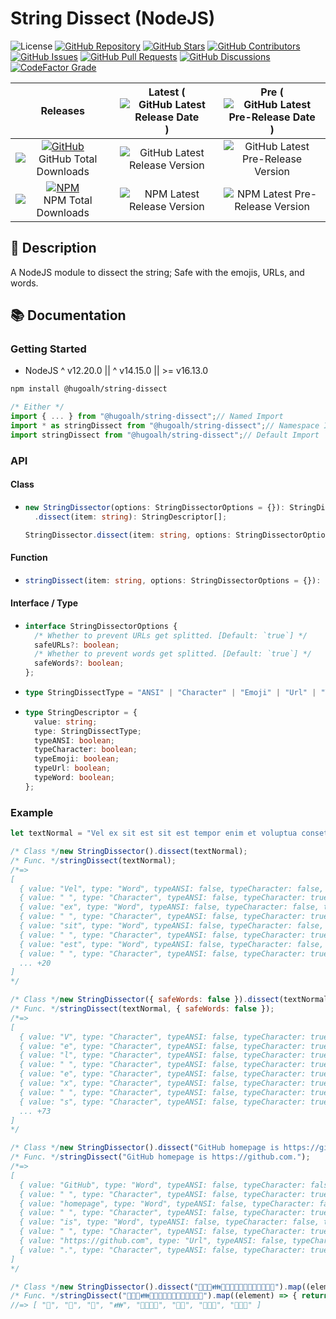 # String Dissect (NodeJS)

![License](https://img.shields.io/static/v1?label=License&message=MIT&style=flat-square "License")
[![GitHub Repository](https://img.shields.io/badge/Repository-181717?logo=github&logoColor=ffffff&style=flat-square "GitHub Repository")](https://github.com/hugoalh-studio/string-dissect-nodejs)
[![GitHub Stars](https://img.shields.io/github/stars/hugoalh-studio/string-dissect-nodejs?label=Stars&logo=github&logoColor=ffffff&style=flat-square "GitHub Stars")](https://github.com/hugoalh-studio/string-dissect-nodejs/stargazers)
[![GitHub Contributors](https://img.shields.io/github/contributors/hugoalh-studio/string-dissect-nodejs?label=Contributors&logo=github&logoColor=ffffff&style=flat-square "GitHub Contributors")](https://github.com/hugoalh-studio/string-dissect-nodejs/graphs/contributors)
[![GitHub Issues](https://img.shields.io/github/issues-raw/hugoalh-studio/string-dissect-nodejs?label=Issues&logo=github&logoColor=ffffff&style=flat-square "GitHub Issues")](https://github.com/hugoalh-studio/string-dissect-nodejs/issues)
[![GitHub Pull Requests](https://img.shields.io/github/issues-pr-raw/hugoalh-studio/string-dissect-nodejs?label=Pull%20Requests&logo=github&logoColor=ffffff&style=flat-square "GitHub Pull Requests")](https://github.com/hugoalh-studio/string-dissect-nodejs/pulls)
[![GitHub Discussions](https://img.shields.io/github/discussions/hugoalh-studio/string-dissect-nodejs?label=Discussions&logo=github&logoColor=ffffff&style=flat-square "GitHub Discussions")](https://github.com/hugoalh-studio/string-dissect-nodejs/discussions)
[![CodeFactor Grade](https://img.shields.io/codefactor/grade/github/hugoalh-studio/string-dissect-nodejs?label=Grade&logo=codefactor&logoColor=ffffff&style=flat-square "CodeFactor Grade")](https://www.codefactor.io/repository/github/hugoalh-studio/string-dissect-nodejs)

| **Releases** | **Latest** (![GitHub Latest Release Date](https://img.shields.io/github/release-date/hugoalh-studio/string-dissect-nodejs?label=&style=flat-square "GitHub Latest Release Date")) | **Pre** (![GitHub Latest Pre-Release Date](https://img.shields.io/github/release-date-pre/hugoalh-studio/string-dissect-nodejs?label=&style=flat-square "GitHub Latest Pre-Release Date")) |
|:-:|:-:|:-:|
| [![GitHub](https://img.shields.io/badge/GitHub-181717?logo=github&logoColor=ffffff&style=flat-square "GitHub")](https://github.com/hugoalh-studio/string-dissect-nodejs/releases) ![GitHub Total Downloads](https://img.shields.io/github/downloads/hugoalh-studio/string-dissect-nodejs/total?label=&style=flat-square "GitHub Total Downloads") | ![GitHub Latest Release Version](https://img.shields.io/github/release/hugoalh-studio/string-dissect-nodejs?sort=semver&label=&style=flat-square "GitHub Latest Release Version") | ![GitHub Latest Pre-Release Version](https://img.shields.io/github/release/hugoalh-studio/string-dissect-nodejs?include_prereleases&sort=semver&label=&style=flat-square "GitHub Latest Pre-Release Version") |
| [![NPM](https://img.shields.io/badge/NPM-CB3837?logo=npm&logoColor=ffffff&style=flat-square "NPM")](https://www.npmjs.com/package/@hugoalh/string-dissect) ![NPM Total Downloads](https://img.shields.io/npm/dt/@hugoalh/string-dissect?label=&style=flat-square "NPM Total Downloads") | ![NPM Latest Release Version](https://img.shields.io/npm/v/@hugoalh/string-dissect/latest?label=&style=flat-square "NPM Latest Release Version") | ![NPM Latest Pre-Release Version](https://img.shields.io/npm/v/@hugoalh/string-dissect/pre?label=&style=flat-square "NPM Latest Pre-Release Version") |

## 📝 Description

A NodeJS module to dissect the string; Safe with the emojis, URLs, and words.

## 📚 Documentation

### Getting Started

- NodeJS ^ v12.20.0 || ^ v14.15.0 || >= v16.13.0

```sh
npm install @hugoalh/string-dissect
```

```js
/* Either */
import { ... } from "@hugoalh/string-dissect";// Named Import
import * as stringDissect from "@hugoalh/string-dissect";// Namespace Import
import stringDissect from "@hugoalh/string-dissect";// Default Import
```

### API

#### Class

- ```ts
  new StringDissector(options: StringDissectorOptions = {}): StringDissector;
    .dissect(item: string): StringDescriptor[];
  
  StringDissector.dissect(item: string, options: StringDissectorOptions = {}): StringDescriptor[];
  ```

#### Function

- ```ts
  stringDissect(item: string, options: StringDissectorOptions = {}): StringDescriptor[];
  ```

#### Interface / Type

- ```ts
  interface StringDissectorOptions {
    /* Whether to prevent URLs get splitted. [Default: `true`] */
    safeURLs?: boolean;
    /* Whether to prevent words get splitted. [Default: `true`] */
    safeWords?: boolean;
  };
  ```
- ```ts
  type StringDissectType = "ANSI" | "Character" | "Emoji" | "Url" | "Word";
  ```
- ```ts
  type StringDescriptor = {
    value: string;
    type: StringDissectType;
    typeANSI: boolean;
    typeCharacter: boolean;
    typeEmoji: boolean;
    typeUrl: boolean;
    typeWord: boolean;
  };
  ```

### Example

```js
let textNormal = "Vel ex sit est sit est tempor enim et voluptua consetetur gubergren gubergren ut.";

/* Class */new StringDissector().dissect(textNormal);
/* Func. */stringDissect(textNormal);
/*=>
[
  { value: "Vel", type: "Word", typeANSI: false, typeCharacter: false, typeEmoji: false, typeUrl: false, typeWord: true },
  { value: " ", type: "Character", typeANSI: false, typeCharacter: true, typeEmoji: false, typeUrl: false, typeWord: false },
  { value: "ex", type: "Word", typeANSI: false, typeCharacter: false, typeEmoji: false, typeUrl: false, typeWord: true },
  { value: " ", type: "Character", typeANSI: false, typeCharacter: true, typeEmoji: false, typeUrl: false, typeWord: false },
  { value: "sit", type: "Word", typeANSI: false, typeCharacter: false, typeEmoji: false, typeUrl: false, typeWord: true },
  { value: " ", type: "Character", typeANSI: false, typeCharacter: true, typeEmoji: false, typeUrl: false, typeWord: false },
  { value: "est", type: "Word", typeANSI: false, typeCharacter: false, typeEmoji: false, typeUrl: false, typeWord: true },
  { value: " ", type: "Character", typeANSI: false, typeCharacter: true, typeEmoji: false, typeUrl: false, typeWord: false },
  ... +20
]
*/

/* Class */new StringDissector({ safeWords: false }).dissect(textNormal);
/* Func. */stringDissect(textNormal, { safeWords: false });
/*=>
[
  { value: "V", type: "Character", typeANSI: false, typeCharacter: true, typeEmoji: false, typeUrl: false, typeWord: false },
  { value: "e", type: "Character", typeANSI: false, typeCharacter: true, typeEmoji: false, typeUrl: false, typeWord: false },
  { value: "l", type: "Character", typeANSI: false, typeCharacter: true, typeEmoji: false, typeUrl: false, typeWord: false },
  { value: " ", type: "Character", typeANSI: false, typeCharacter: true, typeEmoji: false, typeUrl: false, typeWord: false },
  { value: "e", type: "Character", typeANSI: false, typeCharacter: true, typeEmoji: false, typeUrl: false, typeWord: false },
  { value: "x", type: "Character", typeANSI: false, typeCharacter: true, typeEmoji: false, typeUrl: false, typeWord: false },
  { value: " ", type: "Character", typeANSI: false, typeCharacter: true, typeEmoji: false, typeUrl: false, typeWord: false },
  { value: "s", type: "Character", typeANSI: false, typeCharacter: true, typeEmoji: false, typeUrl: false, typeWord: false },
  ... +73
]
*/

/* Class */new StringDissector().dissect("GitHub homepage is https://github.com.");
/* Func. */stringDissect("GitHub homepage is https://github.com.");
/*=>
[
  { value: "GitHub", type: "Word", typeANSI: false, typeCharacter: false, typeEmoji: false, typeUrl: false, typeWord: true },
  { value: " ", type: "Character", typeANSI: false, typeCharacter: true, typeEmoji: false, typeUrl: false, typeWord: false },
  { value: "homepage", type: "Word", typeANSI: false, typeCharacter: false, typeEmoji: false, typeUrl: false, typeWord: true },
  { value: " ", type: "Character", typeANSI: false, typeCharacter: true, typeEmoji: false, typeUrl: false, typeWord: false },
  { value: "is", type: "Word", typeANSI: false, typeCharacter: false, typeEmoji: false, typeUrl: false, typeWord: true },
  { value: " ", type: "Character", typeANSI: false, typeCharacter: true, typeEmoji: false, typeUrl: false, typeWord: false },
  { value: "https://github.com", type: "Url", typeANSI: false, typeCharacter: false, typeEmoji: false, typeUrl: true, typeWord: false },
  { value: ".", type: "Character", typeANSI: false, typeCharacter: true, typeEmoji: false, typeUrl: false, typeWord: false }
]
*/

/* Class */new StringDissector().dissect("🤝💑💏👪👨‍👩‍👧‍👦👩‍👦👩‍👧‍👦🧑‍🤝‍🧑").map((element) => { return element.value; });
/* Func. */stringDissect("🤝💑💏👪👨‍👩‍👧‍👦👩‍👦👩‍👧‍👦🧑‍🤝‍🧑").map((element) => { return element.value; });
//=> [ "🤝", "💑", "💏", "👪", "👨‍👩‍👧‍👦", "👩‍👦", "👩‍👧‍👦", "🧑‍🤝‍🧑" ]
```
